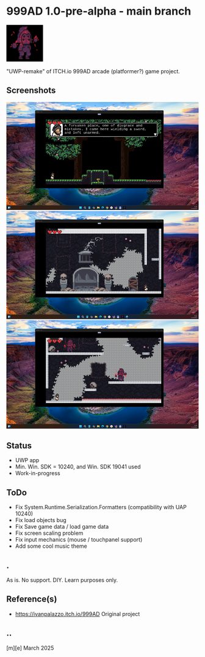 # 999AD 1.0-pre-alpha - main branch 
![Logo](Images/logo.png)

"UWP-remake" of ITCH.io 999AD arcade (platformer?) game project.

## Screenshots
![W11](Images/sshot02.png)
![W11](Images/sshot03.png)
![W11](Images/sshot04.png)

## Status
- UWP app
- Min. Win. SDK = 10240, and Win. SDK 19041 used
- Work-in-progress

## ToDo
- Fix System.Runtime.Serialization.Formatters (compatibility with UAP 10240)
- Fix load objects bug
- Fix Save game data / load game data
- Fix screen scaling problem
- Fix input mechanics (mouse / touchpanel support) 
- Add some cool music theme

## .
As is. No support. DIY. Learn purposes only.

## Reference(s)
- https://ivanpalazzo.itch.io/999AD Original project 

## ..
[m][e] March 2025
